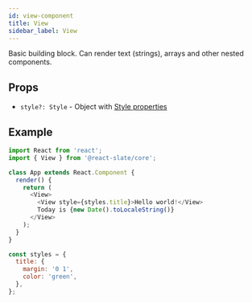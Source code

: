 ```yaml
---
id: view-component
title: View
sidebar_label: View
---
```


Basic building block. Can render text (strings), arrays and other nested components.

## Props

* `style?: Style` - Object with [Style properties](./style-prop.md)

## Example

```js
import React from 'react';
import { View } from '@react-slate/core';

class App extends React.Component {
  render() {
    return (
      <View>
        <View style={styles.title}>Hello world!</View>
        Today is {new Date().toLocaleString()}
      </View>
    );
  }
}

const styles = {
  title: {
    margin: '0 1',
    color: 'green',
  },
};
```
